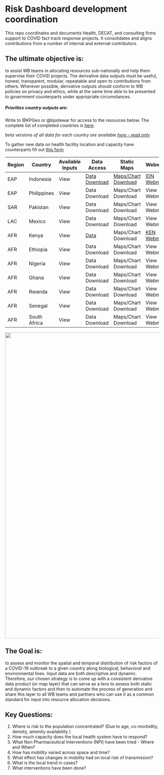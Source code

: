 # Risk Dashboard development coordination
This repo coordinates and documents Health, DECAT, and consulting firms support to COVID fact track response projects. It consolidates and aligns contributions from a number of internal and external contributors.

## The ultimate objective is:
to assist WB teams in allocating resources sub-nationally and help them supervise their COVID projects. The derivative data outputs must be useful, honest, transparent, modular, repeatable and open to contributions from others. Wherever possible, derivative outputs should conform to WB policies on privacy and ethics, while at the same time able to be presented to government counterparts under appropriate circumstances.   

##### Priorities country outputs are:
Write to @KPGeo or @bpstewar for access to the resources below. The complete list of completed countries is [here]().

*beta versions of all data for each country are available [here - read only]()*

To gather new data on health facility location and capacity have counterparts fill out [this form](https://ee.kobotoolbox.org/x/ZbDMXgiT)

|Region|Country|Available Inputs|Data Access|Static Maps|Webmap|Dashboard|
|---|---|---|---|---|---|---|
|EAP|Indonesia|View|[Data Download]()|[Maps/Chart Download]()|[IDN Webmap]()|[See Demo]()|
|EAP|Philippines|View|Data Download|Maps/Chart Download|View Webmap|See Demo|
|SAR|Pakistan|View|Data Download|Maps/Chart Download|View Webmap|See Demo|
|LAC|Mexico|View|Data Download|Maps/Chart Download|View Webmap|See Demo|
|AFR|Kenya|View|[Data]()|Maps/Chart Download|[KEN Webmap]()|---|
|AFR|Ethiopia|View|Data Download|Maps/Chart Download|View Webmap|See Demo|
|AFR|Nigeria|View|Data Download|Maps/Chart Download|View Webmap|See Demo|
|AFR|Ghana|View|Data Download|Maps/Chart Download|View Webmap|See Demo|
|AFR|Rwanda|View|Data Download|Maps/Chart Download|View Webmap|See Demo|
|AFR|Senegal|View|Data Download|Maps/Chart Download|View Webmap|See Demo|
|AFR|South Africa|View|Data Download|Maps/Chart Download|View Webmap|See Demo|

<img src="images/COVID_Risk_Mapping.png" width=1000>

## The Goal is:
 to assess and monitor the spatial and temporal distribution of risk factors of a COVID-19 outbreak to a given country along biological, behavioral and environmental lines. Input data are both descriptive and dynamic. Therefore, our chosen strategy is to come up with a consistent derivative data product (or map layer) that can serve as a lens to assess both static and dynamic factors and then to automate the process of generation and share this layer to all WB teams and partners who can use it as a common standard for input into resource allocation decisions.

## Key Questions:
  1. Where is risk to the population concentrated? (Due to age, co-morbidity, density, amenity availability )
  2. How much capacity does the local health system have to respond?
  3. What Non Pharmaceutical Interventions (NPI) have been tried - Where and When?
  4. How has mobility varied across space and time?
  5. What effect has changes in mobility had on local risk of transmission?
  6. What is the local trend in cases?
  7. What interventions have been done?

